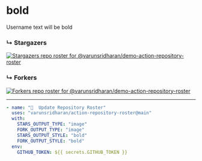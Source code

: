 # bold
Username text will be bold

### ↳ Stargazers

<!-- REPOSITORY_STARS:START -->
[![Stargazers repo roster for @varunsridharan/demo-action-repository-roster](https://raw.githubusercontent.com/varunsridharan/demo-action-repository-roster/main/examples/roster-images/bold-stars.svg)](https://github.com/varunsridharan/demo-action-repository-roster/stargazers)
<!-- REPOSITORY_STARS:END -->

### ↳ Forkers

<!-- REPOSITORY_FORKS:START -->
[![Forkers repo roster for @varunsridharan/demo-action-repository-roster](https://raw.githubusercontent.com/varunsridharan/demo-action-repository-roster/main/examples/roster-images/bold-forks.svg)](https://github.com/varunsridharan/demo-action-repository-roster/stargazers)
<!-- REPOSITORY_FORKS:END -->

---

```yml
- name: "🐔  Update Repository Roster"
  uses: "varunsridharan/action-repository-roster@main"
  with:
    STARS_OUTPUT_TYPE: "image"
    FORK_OUTPUT_TYPE: "image"
    STARS_OUTPUT_STYLE: "bold"
    FORK_OUTPUT_STYLE: "bold"
  env:
    GITHUB_TOKEN: ${{ secrets.GITHUB_TOKEN }}
```
